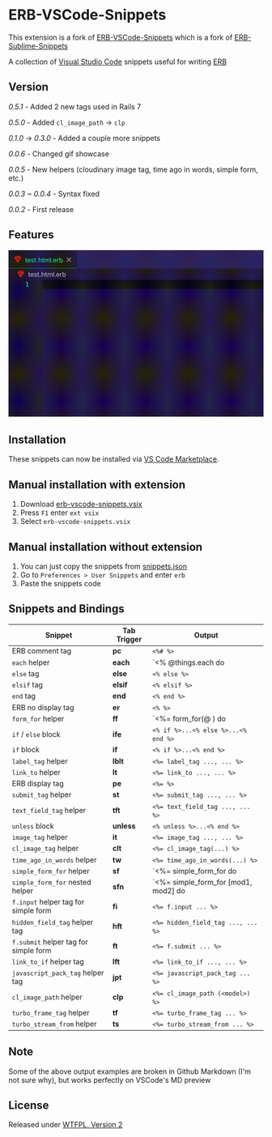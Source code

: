# ERB-VSCode-Snippets

This extension is a fork of [ERB-VSCode-Snippets](https://github.com/ZneuRay/ERB-VSCode-Snippets) which is a fork of [ERB-Sublime-Snippets](https://github.com/matthewrobertson/ERB-Sublime-Snippets)

A collection of [Visual Studio Code](https://code.visualstudio.com/) snippets useful for writing [ERB](http://ruby-doc.org/stdlib-1.9.3/libdoc/erb/rdoc/ERB.html)

## Version

_0.5.1_ - Added 2 new tags used in Rails 7

_0.5.0_ - Added `cl_image_path` -> `clp`

_0.1.0_ -> _0.3.0_ - Added a couple more snippets

_0.0.6_ - Changed gif showcase

_0.0.5_ - New helpers (cloudinary image tag, time ago in words, simple form, etc.)

_0.0.3 ~ 0.0.4_ - Syntax fixed

_0.0.2_ - First release

## Features

![feature](images/showcase.gif)

## Installation

These snippets can now be installed via [VS Code Marketplace](https://marketplace.visualstudio.com/VSCode).

## Manual installation with extension

1. Download [erb-vscode-snippets.vsix](https://raw.githubusercontent.com/rayhanw/vscode-erb-helpers/master/bin/erb-helpers-0.0.5.vsix)
2. Press `F1` enter `ext vsix`
3. Select `erb-vscode-snippets.vsix`

## Manual installation without extension

1. You can just copy the snippets from [snippets.json](https://raw.githubusercontent.com/rayhanw/vscode-erb-helpers/master/snippets/snippets.json)
2. Go to `Preferences > User Snippets` and enter `erb`
3. Paste the snippets code

## Snippets and Bindings

| Snippet                               | Tab Trigger | Output                               |
| ------------------------------------- | ----------- | ------------------------------------ |
| ERB comment tag                       | **pc**      | `<%# %>`                             |
| `each` helper                         | **each**    | `<% @things.each do                  | thing | %>` |
| `else` tag                            | **else**    | `<% else %>`                         |
| `elsif` tag                           | **elsif**   | `<% elsif %>`                        |
| `end` tag                             | **end**     | `<% end %>`                          |
| ERB no display tag                    | **er**      | `<% %>`                              |
| `form_for` helper                     | **ff**      | `<%= form_for(@ ) do                 | f | %>` |
| `if` / `else` block                   | **ife**     | `<% if %>...<% else %>...<% end %>`  |
| `if` block                            | **if**      | `<% if %>...<% end %>`               |
| `label_tag` helper                    | **lblt**    | `<%= label_tag ..., ... %>`          |
| `link_to` helper                      | **lt**      | `<%= link_to ..., ... %>`            |
| ERB display tag                       | **pe**      | `<%= %>`                             |
| `submit_tag` helper                   | **st**      | `<%= submit_tag ..., ... %>`         |
| `text_field_tag` helper               | **tft**     | `<%= text_field_tag ..., ... %>`     |
| `unless` block                        | **unless**  | `<% unless %>...<% end %>`           |
| `image_tag` helper                    | **it**      | `<%= image_tag ..., ... %>`          |
| `cl_image_tag` helper                 | **clt**     | `<%= cl_image_tag(...) %>`           |
| `time_ago_in_words` helper            | **tw**      | `<%= time_ago_in_words(...) %>`      |
| `simple_form_for` helper              | **sf**      | `<%= simple_form_for <content> do    | f | %>` |
| `simple_form_for` nested helper       | **sfn**     | `<%= simple_form_for [mod1, mod2] do | f | %>` |
| `f.input` helper tag for simple form  | **fi**      | `<%= f.input ... %>`                 |
| `hidden_field_tag` helper tag         | **hft**     | `<%= hidden_field_tag ..., ... %>`   |
| `f.submit` helper tag for simple form | **ft**      | `<%= f.submit ... %>`                |
| `link_to_if` helper tag               | **lft**     | `<%= link_to_if ..., ... %>`         |
| `javascript_pack_tag` helper tag      | **jpt**     | `<%= javascript_pack_tag ... %>`     |
| `cl_image_path` helper                | **clp**     | `<%= cl_image_path (<model>) %>`     |
| `turbo_frame_tag` helper              | **tf**      | `<%= turbo_frame_tag ... %>`         |
| `turbo_stream_from` helper            | **ts**      | `<%= turbo_stream_from ... %>`       |

## Note

Some of the above output examples are broken in Github Markdown (I'm not sure why), but works perfectly on VSCode's MD preview

## License

Released under [WTFPL, Version 2](https://raw.githubusercontent.com/rayhanw/ERB-VSCode-Snippets/master/LICENSE.txt)
